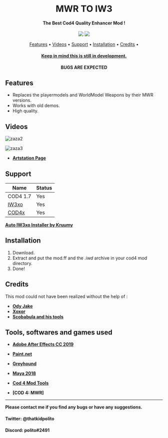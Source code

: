 <h1 align="center">
  <br>
  MWR TO IW3
  <br>
</h1>

<h4 align="center">The Best Cod4 Quality Enhancer Mod </a>!</h4>
<div align="center">
  <a href="https://github.com/Polito1/IW3-ENHANCER-MOD/releases""><img src="https://img.shields.io/github/downloads/Polito1/IW3-ENHANCER-MOD/total"></a>
  <a href="https://paypal.me/politoggs"><img src="https://img.shields.io/badge/Donate-Paypal-orange?style=flat-square"></a>
</div>
<p align="center">
  <a href="#features">Features</a> •
  <a href="#pictures">Videos</a> •
  <a href="#support">Support</a> •
  <a href="#installation">Installation</a> •
  <a href="#credits">Credits</a> •
</p>
<div align="center">
  <a href="https://github.com/Politohh/IW3_MWR)">
</div>
<h4 align="center">Keep in mind this is still in development.</a></h4>
<h4 align="center">BUGS ARE EXPECTED</a></h4>

## Features

* Replaces the playermodels and WorldModel Weapons by their MWR versions.
* Works with old demos.
* High quality.

 ## Videos 







<gif src="https://github.com/Politohh/IW3_MWR/blob/main/usmc-opfor.gif" width="1280" height="720"/>





























![zaza2](https://github.com/Politohh/IW3_MWR/blob/7b4dbea1941c314025a6e1936063b3d34730e20b/spetsnaz.gif)














![zaza3](https://github.com/Politohh/IW3_MWR/blob/6796991d3e1e85ee789576adbb3f8b2ec8a2697b/sas.gif)


  - **[Artstation Page](https://www.artstation.com/artwork/blawbg)**                             
                  
## Support

| Name | Status |
| --- | --- |
| COD4 1.7 | Yes |
| [IW3xo](https://github.com/xoxor4d/iw3xo-dev) | Yes |
| [COD4x](https://cod4x.ovh/t/releases/24) | Yes |

**[Auto IW3xo Installer by Kruumy](https://github.com/kruumy/iw3xo-one-click-installer)**

## Installation

1. Download.
2. Extract and put the mod.ff and the *.iwd* archive in your cod4 mod directory.
3. Done!

## Credits

This mod could not have been realized without the help of :
                  
- **[Ody Jake](https://youtube.com/@rawkhardt)**
- **[Xoxor](https://github.com/xoxor4d)**             
- **[Scobabula and his tools](https://github.com/Scobalula)**                             
                  
## Tools, softwares and games used
- **[Adobe After Effects CC 2019](https://www.adobe.com/fr/products/aftereffects.html)**
- **[Paint.net](https://www.getpaint.net/)**                  
- **[Greyhound](https://github.com/Scobalula/Greyhound)**
- **[Maya 2018](https://www.autodesk.com/campaigns/maya)**                   
- **[Cod 4 Mod Tools](https://github.com/promod/CoD4-Mod-Tools)**                   
                  


- **[COD 4: MWR]**

---

**Please contact me if you find any bugs or have any suggestions.**
#### Twitter: @thatkidpolito
#### Discord: polito#2491

